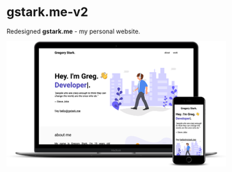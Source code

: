 # gstark.me-v2
Redesigned <b>gstark.me</b> - my personal website.

![Website design](https://raw.githubusercontent.com/gstark0/gstark.me-v2/master/mockup.png)
